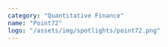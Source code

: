 ```yaml
---
category: "Quantitative Finance"
name: "Point72"
logo: "/assets/img/spotlights/point72.png"
---
```

